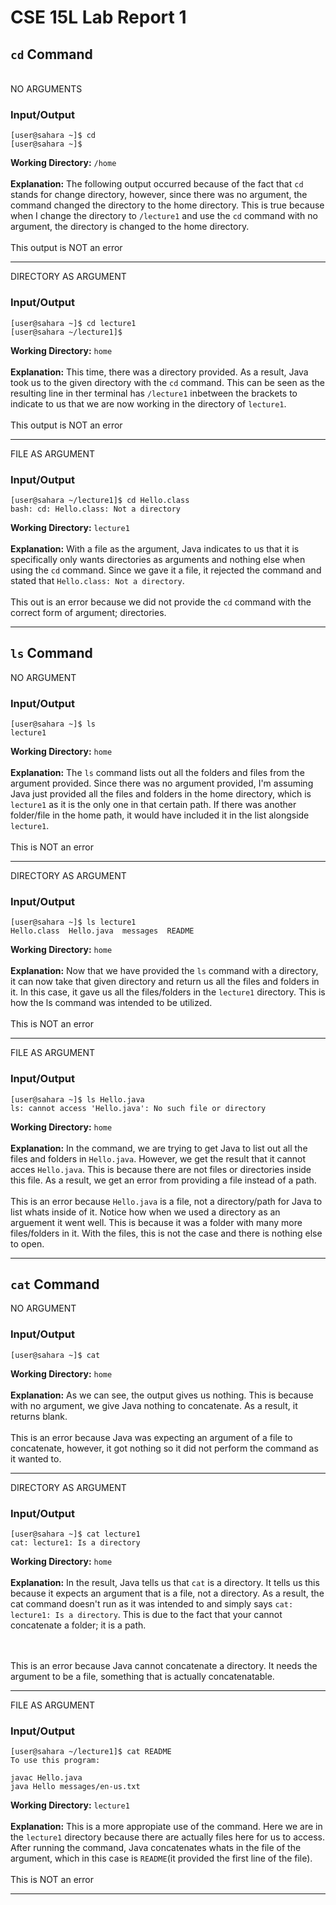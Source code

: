 # CSE 15L Lab Report 1 

## `cd` Command
<br/>
NO ARGUMENTS

### Input/Output


```
[user@sahara ~]$ cd
[user@sahara ~]$ 
```

**Working Directory:** `/home`
 <br/>
 <br/>
**Explanation:** The following output occurred because of the fact that `cd` stands for change directory, however, since there was no argument, the command changed the directory to the home directory. This is true because when I change the directory to `/lecture1` and use the `cd` command with no argument, the directory is changed to the home directory.
<br/>
<br/>
This output is NOT an error
<br/>
***
DIRECTORY AS ARGUMENT

### Input/Output

```
[user@sahara ~]$ cd lecture1
[user@sahara ~/lecture1]$
```

**Working Directory:** `home`
<br/>
<br/>
**Explanation:** This time, there was a directory provided. As a result, Java took us to the given directory with the `cd` command. This can be seen as the resulting line in ther terminal has `/lecture1` inbetween the brackets to indicate to us that we are now working in the directory of `lecture1`.
<br/>
<br/>
This output is NOT an error
<br/>
***
FILE AS ARGUMENT

### Input/Output

```
[user@sahara ~/lecture1]$ cd Hello.class
bash: cd: Hello.class: Not a directory
```

**Working Directory:** `lecture1`
<br/>
<br/>
**Explanation:** With a file as the argument, Java indicates to us that it is specifically only wants directories as arguments and nothing else when using the `cd` command. Since we gave it a file, it rejected the command and stated that `Hello.class: Not a directory`.
<br/>
<br/>
This out is an error because we did not provide the `cd` command with the correct form of argument; directories.
<br/>
***
## `ls` Command
NO ARGUMENT

### Input/Output

```
[user@sahara ~]$ ls
lecture1
```

**Working Directory:** `home`
<br/>
<br/>
**Explanation:** The `ls` command lists out all the folders and files from the argument provided. Since there was no argument provided, I'm assuming Java just provided all the files and folders in the home directory, which is `lecture1` as it is the only one in that certain path. If there was another folder/file in the home path, it would have included it in the list alongside `lecture1`.
<br/>
<br/>
This is NOT an error
<br/>
***
DIRECTORY AS ARGUMENT

### Input/Output

```
[user@sahara ~]$ ls lecture1
Hello.class  Hello.java  messages  README
```
**Working Directory:** `home`
<br/>
<br/>
**Explanation:** Now that we have provided the `ls` command with a directory, it can now take that given directory and return us all the files and folders in it. In this case, it gave us all the files/folders in the `lecture1` directory. This is how the ls command was intended to be utilized.
<br/>
<br/>
This is NOT an error
<br/>
***

FILE AS ARGUMENT

### Input/Output

```
[user@sahara ~]$ ls Hello.java
ls: cannot access 'Hello.java': No such file or directory
```
**Working Directory:** `home`
<br/>
<br/>
**Explanation:** In the command, we are trying to get Java to list out all the files and folders in `Hello.java`. However, we get the result that it cannot acces `Hello.java`. This is because there are not files or directories inside this file. As a result, we get an error from providing a file instead of a path.
<br/>
<br/>
This is an error because `Hello.java` is a file, not a directory/path for Java to list whats inside of it. Notice how when we used a directory as an arguement it went well. This is because it was a folder with many more files/folders in it. With the files, this is not the case and there is nothing else to open.
<br/>
***

## `cat` Command
NO ARGUMENT

### Input/Output

```
[user@sahara ~]$ cat

```
**Working Directory:** `home`
<br/>
<br/>
**Explanation:** As we can see, the output gives us nothing. This is because with no argument, we give Java nothing to concatenate. As a result, it returns blank.
<br/>
<br/>
This is an error because Java was expecting an argument of a file to concatenate, however, it got nothing so it did not perform the command as it wanted to.
<br/>
***

DIRECTORY AS ARGUMENT

### Input/Output

```
[user@sahara ~]$ cat lecture1
cat: lecture1: Is a directory
```
**Working Directory:** `home`
<br/>
<br/>
**Explanation:** In the result, Java tells us that `cat` is a directory. It tells us this because it expects an argument that is a file, not a directory. As a result, the cat command doesn't run as it was intended to and simply says `cat: lecture1: Is a directory`. This is due to the fact that your cannot concatenate a folder; it is a path.

<br/>
<br/>
This is an error because Java cannot concatenate a directory. It needs the argument to be a file, something that is actually concatenatable.
<br/>

***

FILE AS ARGUMENT

### Input/Output

```
[user@sahara ~/lecture1]$ cat README
To use this program:

javac Hello.java
java Hello messages/en-us.txt
```
**Working Directory:** `lecture1`
<br/>
<br/>
**Explanation:** This is a more appropiate use of the command. Here we are in the `lecture1` directory because there are actually files here for us to access. After running the command, Java concatenates whats in the file of the argument, which in this case is `README`(it provided the first line of the file).
<br/>
<br/>
This is NOT an error
<br/>
***





